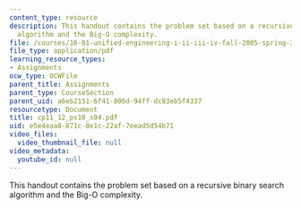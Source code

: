 ```yaml
---
content_type: resource
description: This handout contains the problem set based on a recursive binary search
  algorithm and the Big-O complexity.
file: /courses/16-01-unified-engineering-i-ii-iii-iv-fall-2005-spring-2006/e5e4eaa8871c8e1c22af7eead5d54b71_cp11_12_ps10_s04.pdf
file_type: application/pdf
learning_resource_types:
- Assignments
ocw_type: OCWFile
parent_title: Assignments
parent_type: CourseSection
parent_uid: a6eb2151-6f41-806d-94ff-dc83eb5f4337
resourcetype: Document
title: cp11_12_ps10_s04.pdf
uid: e5e4eaa8-871c-8e1c-22af-7eead5d54b71
video_files:
  video_thumbnail_file: null
video_metadata:
  youtube_id: null
---
```

This handout contains the problem set based on a recursive binary search algorithm and the Big-O complexity.